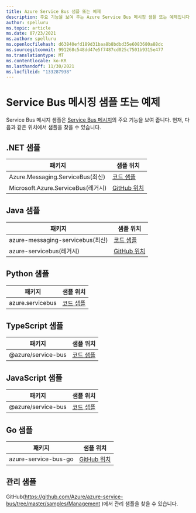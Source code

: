 ```yaml
---
title: Azure Service Bus 샘플 또는 예제
description: 주요 기능을 보여 주는 Azure Service Bus 메시징 샘플 또는 예제입니다.
author: spelluru
ms.topic: article
ms.date: 07/23/2021
ms.author: spelluru
ms.openlocfilehash: d63840efd189d31baa8b8bdbd35e6083680a88dc
ms.sourcegitcommit: 991268c548dd47e5f7487cd025c7501b9315e477
ms.translationtype: MT
ms.contentlocale: ko-KR
ms.lasthandoff: 11/30/2021
ms.locfileid: "133287938"
---
```

# <a name="service-bus-messaging-samples-or-examples"></a>Service Bus 메시징 샘플 또는 예제
Service Bus 메시지 샘플은 [Service Bus 메시지](https://azure.microsoft.com/services/service-bus/)의 주요 기능을 보여 줍니다. 현재, 다음과 같은 위치에서 샘플을 찾을 수 있습니다.

## <a name="net-samples"></a>.NET 샘플

| 패키지 | 샘플 위치 | 
| ------- | ---------------- | 
| Azure.Messaging.ServiceBus(최신) | [코드 샘플](/samples/azure/azure-sdk-for-net/azuremessagingservicebus-samples/) | 
| Microsoft.Azure.ServiceBus(레거시) | [GitHub 위치](https://github.com/Azure/azure-service-bus/tree/master/samples/DotNet/Microsoft.Azure.ServiceBus) |

## <a name="java-samples"></a>Java 샘플
| 패키지 | 샘플 위치 | 
| ------- | ---------------- | 
| azure-messaging-servicebus(최신) | [코드 샘플](/samples/azure/azure-sdk-for-java/servicebus-samples/) |
| azure-servicebus(레거시) | [GitHub 위치](https://github.com/Azure/azure-service-bus/tree/master/samples/Java) |

## <a name="python-samples"></a>Python 샘플
| 패키지 | 샘플 위치 |
| -------------------- | ----------------------- |
| azure.servicebus | [코드 샘플](/samples/azure/azure-sdk-for-python/servicebus-samples/) |

## <a name="typescript-samples"></a>TypeScript 샘플
| 패키지 | 샘플 위치 | 
| ------- | ---------------- | 
| @azure/service-bus | [코드 샘플](/samples/azure/azure-sdk-for-js/service-bus-typescript/) | 

## <a name="javascript-samples"></a>JavaScript 샘플
| 패키지 | 샘플 위치 | 
| ------- | ---------------- | 
| @azure/service-bus | [코드 샘플](/samples/azure/azure-sdk-for-js/service-bus-javascript/) | 

## <a name="go-samples"></a>Go 샘플
| 패키지 | 샘플 위치 | 
| ------- | ---------------- | 
| azure-service-bus-go | [GitHub 위치](https://github.com/Azure/azure-service-bus-go/) |

## <a name="management-samples"></a>관리 샘플
GitHub(https://github.com/Azure/azure-service-bus/tree/master/samples/Management )에서 관리 샘플을 찾을 수 있습니다.

